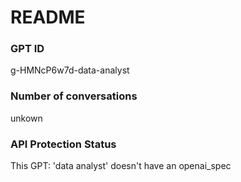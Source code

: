 # README
### GPT ID
 g-HMNcP6w7d-data-analyst
### Number of conversations
 unkown
### API Protection Status
This GPT: 'data analyst' doesn't have an openai_spec
